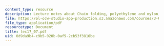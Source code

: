 ```yaml
---
content_type: resource
description: Lecture notes about Chain folding, polyethylene and nylon, and spherulites.
file: https://ol-ocw-studio-app-production.s3.amazonaws.com/courses/3-063-polymer-physics-spring-2007/0d9da9b4c9b5020b0af52cb53f3816be_lec17_07.pdf
file_type: application/pdf
resourcetype: Document
title: lec17_07.pdf
uid: 0d9da9b4-c9b5-020b-0af5-2cb53f3816be
---
```

